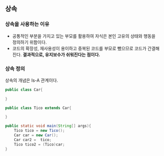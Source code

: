 ## 상속

### 상속을 사용하는 이유

- 공통적인 부분을 가지고 있는 부모를 활용하여 자식은 본인 고유의 상태와 행동을 정의하기 위함이다.
- 코드의 확장성, 재사용성이 용이하고 중복된 코드를 부모로 뺐으므로 코드가 간결해진다. **결과적으로, 유지보수가 쉬워진다는 점이다.**



### 상속 정의

상속의 개념은 Is-A 관계이다.

```java
public class Car{
    
}

public class Tico extends Car{
    
}

public static void main(String[] args){
    Tico tico = new Tico();
    Car car = new Car();
    Car car2 =  tico;
    Tico tico2 = (Tico)car;
}
```

